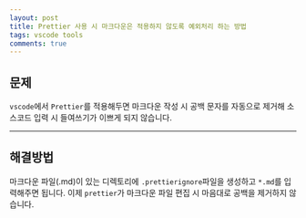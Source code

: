 ```yaml
---
layout: post
title: Prettier 사용 시 마크다운은 적용하지 않도록 예외처리 하는 방법
tags: vscode tools
comments: true
---
```


## 문제

`vscode`에서 `Prettier`를 적용해두면 마크다운 작성 시 공백 문자를 자동으로 제거해 소스코드 입력 시 들여쓰기가 이쁘게 되지 않습니다.  

---

## 해결방법

마크다운 파일(.md)이 있는 디렉토리에 `.prettierignore`파일을 생성하고 `*.md`를 입력해주면 됩니다. 이제 `prettier`가 마크다운 파일 편집 시 마음대로 공백을 제거하지 않습니다.  
